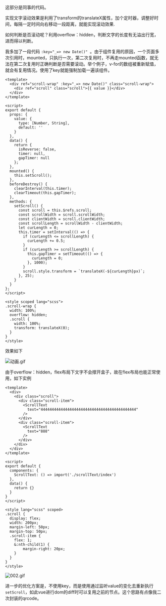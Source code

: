 这部分是同事的代码。

实现文字滚动效果是利用了transform的translateX属性，加个定时器，调整好时间，每隔一定时间向右移动一段距离，就能实现滚动效果.

如何判断是否滚动呢？利用overflow：hidden，判断文字的长度有无溢出行宽，进而得以判断。 

我多加了一段代码 `:key="_=> new Date()" `。由于组件复用的原因，一个页面多次引用时，mounted，只执行一次，第二次复用时，不再走mounted函数，就无法在第二次复用时正确判断是否需要滚动。举个例子，v-for的数组被重新赋值，就会有复用情况。使用了key就能强制加载一遍该组件。

```
<template>
  <div ref="scroll-wrap" :key="_=> new Date()" class="scroll-wrap">
    <div ref="scroll" class="scroll">{{ value }}</div>
  </div>
</template>

<script>
export default {
  props: {
    value: {
      type: [Number, String],
      default: ''
    }
  },
  data() {
    return {
      isReverse: false,
      timer: null,
      gapTimer: null
    };
  },
  mounted() {
    this.setScroll();
  },
  beforeDestroy() {
    clearInterval(this.timer);
    clearTimeout(this.gapTimer);
  },
  methods: {
    setScroll() {
      const scroll = this.$refs.scroll;
      const scrollWidth = scroll.scrollWidth;
      const clientWidth = scroll.clientWidth;
      const scrollLength = scrollWidth - clientWidth;
      let curLength = 0;
      this.timer = setInterval(() => {
        if (curLength <= scrollLength) {
          curLength += 0.5;
        }
        if (curLength >= scrollLength) {
          this.gapTimer = setTimeout(() => {
            curLength = 0;
          }, 1000);
        }
        scroll.style.transform = `translateX(-${curLength}px)`;
      }, 25);
    }
  }
};
</script>

<style scoped lang="scss">
.scroll-wrap {
  width: 100%;
  overflow: hidden;
  .scroll {
    width: 100%;
    transform: translateX(0);
  }
}
</style>
```

效果如下

![动画.gif](https://p9-juejin.byteimg.com/tos-cn-i-k3u1fbpfcp/648e654442c34379a894b29d857fc4fd~tplv-k3u1fbpfcp-watermark.image?)

由于overflow：hidden，flex布局下文字不会撑开盒子，故在flex布局也能正常使用，如下实例
```
<template>
  <div>
    <div class="scroll">
      <div class="scroll-item">
        <ScrollText
          text="4444444444444444444444444444444444444444444"
        />
      </div>
      <div class="scroll-item">
        <ScrollText
          text="888"
        />
      </div>
    </div>
  </div>
</template>

<script>
export default {
  components: {
    ScrollText: () => import('./scrollText/index')
  },
  data() {
    return {}
  }
}
</script>

<style lang="scss" scoped>
.scroll {
  display: flex;
  width: 200px;
  margin-left: 50px;
  margin-top: 50px;
  .scroll-item {
    flex: 1;
    &:nth-child(1) {
        margin-right: 20px;
    }
  }
}
</style>

```

![002.gif](https://p6-juejin.byteimg.com/tos-cn-i-k3u1fbpfcp/00f9eec50181473db617f2ce2dc75be6~tplv-k3u1fbpfcp-watermark.image?)

进一步的优化方案是，不使用key，而是使用通过监听value的变化去重新执行`setScroll`，如此vue进行dom的diff时可以复用之前的节点。这个思路有点像我二次封装的qrcode。